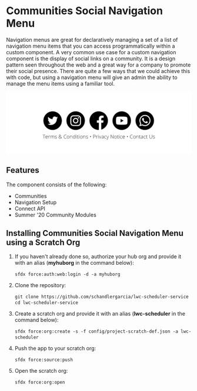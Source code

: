 # Communities Social Navigation Menu

Navigation menus are great for declaratively managing a set of a list of navigation menu items that you can access programmatically within a custom component. A very common use case for a custom navigation component is the display of social links on a community. It is a design pattern seen throughout the web and a great way for a company to promote their social presence. There are quite a few ways that we could achieve this with code, but using a navigation menu will give an admin the ability to manage the menu items using a familiar tool.

<img src="screenshots/social-navigation-component.png" alt="Social Navigation"/>

## Features

The component consists of the following:

- Communities
- Navigation Setup
- Connect API
- Summer '20 Community Modules

## Installing Communities Social Navigation Menu using a Scratch Org

1. If you haven't already done so, authorize your hub org and provide it with an alias (**myhuborg** in the command below):

   ```
   sfdx force:auth:web:login -d -a myhuborg
   ```

1. Clone the repository:

   ```
   git clone https://github.com/schandlergarcia/lwc-scheduler-service
   cd lwc-scheduler-service
   ```

1. Create a scratch org and provide it with an alias (**lwc-scheduler** in the command below):

   ```
   sfdx force:org:create -s -f config/project-scratch-def.json -a lwc-scheduler
   ```

1. Push the app to your scratch org:

   ```
   sfdx force:source:push
   ```

1. Open the scratch org:

   ```
   sfdx force:org:open
   ```

